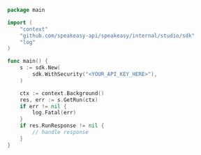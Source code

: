 <!-- Start SDK Example Usage [usage] -->
```go
package main

import (
	"context"
	"github.com/speakeasy-api/speakeasy/internal/studio/sdk"
	"log"
)

func main() {
	s := sdk.New(
		sdk.WithSecurity("<YOUR_API_KEY_HERE>"),
	)

	ctx := context.Background()
	res, err := s.GetRun(ctx)
	if err != nil {
		log.Fatal(err)
	}
	if res.RunResponse != nil {
		// handle response
	}
}

```
<!-- End SDK Example Usage [usage] -->